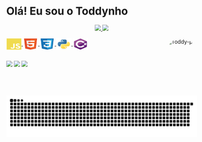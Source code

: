 # Olá! Eu sou o Toddynho

<div align="center">
  <a href="https://github.com/Toddynho">
  <img height="180em" src="https://github-readme-stats.vercel.app/api?username=Deriktoddynho&show_icons=true&theme=dracula&include_all_commits=true&count_private=true"/>
  <img height="180em" src="https://github-readme-stats.vercel.app/api/top-langs/?username=Deriktoddynho&layout=compact&langs_count=7&theme=dracula"/>
</div>
  
<div style="display: inline_block"><br>
  <img align="center" alt="Toddy-Js" height="30" width="40" src="https://raw.githubusercontent.com/devicons/devicon/master/icons/javascript/javascript-plain.svg">
  <img align="center" alt="Toddy-HTML" height="30" width="40" src="https://raw.githubusercontent.com/devicons/devicon/master/icons/html5/html5-original.svg">
  <img align="center" alt="Toddy-CSS" height="30" width="40" src="https://raw.githubusercontent.com/devicons/devicon/master/icons/css3/css3-original.svg">
  <img align="center" alt="Toddy-Python" height="30" width="40" src="https://raw.githubusercontent.com/devicons/devicon/master/icons/python/python-original.svg">
  <img align="center" alt="Toddy-Csharp" height="30" width="40" src="https://raw.githubusercontent.com/devicons/devicon/master/icons/csharp/csharp-original.svg">
  <img align="right" alt="Toddy-pic" height="150" style="border-radius:50px;" src="https://i.pinimg.com/originals/50/68/b6/5068b662893d02b4066f7e1db9a48598.gif">
</div>
  
 ##
<div> 
  <a href="https://instagram.com/_derikoliveiraa" target="_blank"><img src="https://img.shields.io/badge/-Instagram-%23E4405F?style=for-the-badge&logo=instagram&logoColor=white" target="_blank"></a>
 <a href="https://discord.gg/wagxzStdcR" target="_blank"><img src="https://img.shields.io/badge/Discord-7289DA?style=for-the-badge&logo=discord&logoColor=white" target="_blank"></a> 
  <a href = "mailto:contatorafaballerini@gmail.com"><img src="https://img.shields.io/badge/-Gmail-%23333?style=for-the-badge&logo=gmail&logoColor=white" target="_blank"></a>
 
  ![Snake animation](https://github.com/Deriktoddynho/Toddynho/blob/output/github-contribution-grid-snake.svg)
 
</div>
